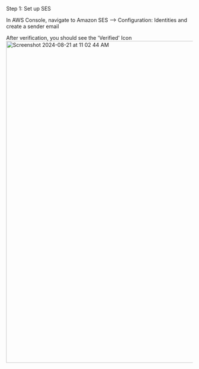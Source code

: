Step 1: Set up SES

In AWS Console, navigate to Amazon SES --> Configuration: Identities and create a sender email

After verification, you should see the 'Verified' Icon 
<img width="868" alt="Screenshot 2024-08-21 at 11 02 44 AM" src="https://github.com/user-attachments/assets/236d283c-484b-4301-968b-15b7a4e25efa">
